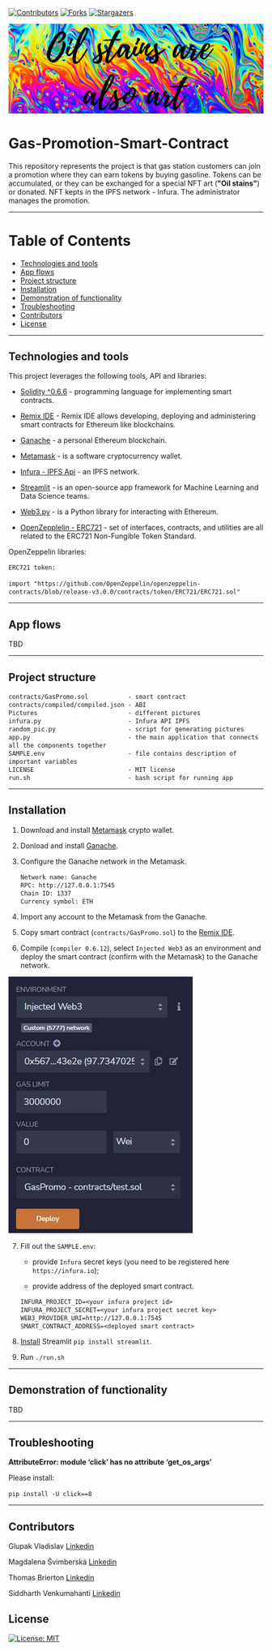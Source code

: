 <!-- Find and Replace All [repo_name] -->
<!-- Replace [product-screenshot] [product-url] -->
<!-- Other Badgets https://naereen.github.io/badges/ -->

[![Contributors][contributors-shield]][contributors-url]
[![Forks][forks-shield]][forks-url]
[![Stargazers][stars-shield]][stars-url]

![Main](Pictures/main.jpg)

# Gas-Promotion-Smart-Contract

This repository represents the project is that gas station customers can join a promotion where they can earn tokens by buying gasoline. Tokens can be accumulated, or they can be exchanged for a special NFT art (**"Oil stains"**) or donated. NFT kepts in the IPFS network - Infura.
The administrator manages the promotion.

---

# Table of Contents

- [Technologies and tools](#technologies-and-tools)
- [App flows](#app-flows)
- [Project structure](#project-structure)
- [Installation](#installation)
- [Demonstration of functionality](#demonstration-of-functionality)
- [Troubleshooting](#troubleshooting)
- [Contributors](#contributors)
- [License](#license)

---

## Technologies and tools

This project leverages the following tools, API and libraries:

- [Solidity ^0.6.6](https://docs.soliditylang.org/en/v0.8.13/) - programming language for implementing smart contracts.

- [Remix IDE](https://remix.ethereum.org) - Remix IDE allows developing, deploying and administering smart contracts for Ethereum like blockchains.

- [Ganache](https://trufflesuite.com/ganache/) - a personal Ethereum blockchain.

- [Metamask](https://metamask.io) - is a software cryptocurrency wallet.

- [Infura - IPFS Api](https://infura.io) - an IPFS network.

- [Streamlit](https://streamlit.io) - is an open-source app framework for Machine Learning and Data Science teams.

- [Web3.py](https://web3py.readthedocs.io/en/stable/) - is a Python library for interacting with Ethereum.

- [OpenZepplelin - ERC721](https://docs.openzeppelin.com/contracts/2.x/api/token/erc721) - set of interfaces, contracts, and utilities are all related to the ERC721 Non-Fungible Token Standard.

OpenZeppelin libraries:

```
ERC721 token:

import "https://github.com/OpenZeppelin/openzeppelin-contracts/blob/release-v3.0.0/contracts/token/ERC721/ERC721.sol"
```

---

## App flows

TBD

---

## Project structure

```
contracts/GasPromo.sol           - smart contract
contracts/compiled/compiled.json - ABI
Pictures                         - different pictures
infura.py                        - Infura API IPFS
random_pic.py                    - script for generating pictures
app.py                           - the main application that connects all the components together
SAMPLE.env                       - file contains description of important variables
LICENSE                          - MIT license
run.sh                           - bash script for running app
```

---

## Installation

1. Download and install [Metamask](https://metamask.io) crypto wallet.

2. Donload and install [Ganache](https://trufflesuite.com/ganache/).

3. Configure the Ganache network in the Metamask.
   ```
   Network name: Ganache
   RPC: http://127.0.0.1:7545
   Chain ID: 1337
   Currency symbol: ETH
   ```
4. Import any account to the Metamask from the Ganache.

5. Copy smart contract (`contracts/GasPromo.sol`) to the [Remix IDE](https://remix.ethereum.org).

6. Compile (`compiler 0.6.12`), select `Injected Web3` as an environment and deploy the smart contract (confirm with the Metamask) to the Ganache network.

![Deploy](Pictures/screenshots/deploy.JPG)

7. Fill out the `SAMPLE.env`:

   - provide `Infura` secret keys (you need to be registered here `https://infura.io`);

   - provide address of the deployed smart contract.

   ```
   INFURA_PROJECT_ID=<your infura project id>
   INFURA_PROJECT_SECRET=<your infura project secret key>
   WEB3_PROVIDER_URI=http://127.0.0.1:7545
   SMART_CONTRACT_ADDRESS=<deployed smart contract>
   ```

8. [Install](https://docs.streamlit.io/library/get-started/installation) Streamlit `pip install streamlit`.

9. Run `./run.sh`

---

## Demonstration of functionality

TBD

---

## Troubleshooting

**AttributeError: module ‘click’ has no attribute ‘get_os_args’**

Please install:

`pip install -U click==8`

---

## Contributors

Glupak Vladislav [Linkedin](https://www.linkedin.com/in/vladislav-glupak/)

Magdalena Švimberská [Linkedin](https://www.linkedin.com/in/vladislav-glupak/)

Thomas Brierton [Linkedin](https://www.linkedin.com/in/vladislav-glupak/)

Siddharth Venkumahanti [Linkedin](https://www.linkedin.com/in/vladislav-glupak/)

<!-- MARKDOWN LINKS & IMAGES -->
<!-- https://www.markdownguide.org/basic-syntax/#reference-style-links -->

[contributors-shield]: https://img.shields.io/github/contributors/VladislavGlupak/Gas-Promotion-Smart-Contract.svg?style=for-the-badge
[contributors-url]: https://github.com/VladislavGlupak/Gas-Promotion-Smart-Contract/graphs/contributors
[forks-shield]: https://img.shields.io/github/forks/VladislavGlupak/Gas-Promotion-Smart-Contract.svg?style=for-the-badge
[forks-url]: https://github.com/VladislavGlupak/Gas-Promotion-Smart-Contract/network/members
[stars-shield]: https://img.shields.io/github/stars/VladislavGlupak/Gas-Promotion-Smart-Contract.svg?style=for-the-badge
[stars-url]: https://github.com/VladislavGlupak/Gas-Promotion-Smart-Contract/stargazers

## License

[![License: MIT](https://img.shields.io/badge/License-MIT-blue.svg)](https://opensource.org/licenses/MIT)
